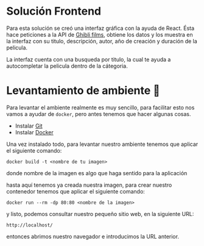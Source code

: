 # Solución Frontend

Para esta solución se creó una interfaz gráfica con la ayuda de React.
Ésta hace peticiones a la API de [Ghibli films](https://ghibliapi.herokuapp.com/#section/Studio-Ghibli-API "Ghibli films"), obtiene los datos y los muestra en la interfaz con su titulo, descripción, autor, año de creación y duración de la pelicula.

La interfaz cuenta con una busqueda por titulo, la cual te ayuda a autocompletar la pelicula dentro de la cátegoria.

# Levantamiento de ambiente 🚀

Para levantar el ambiente realmente es muy sencillo, para facilitar esto nos vamos a ayudar de `docker`, pero antes tenemos que hacer algunas cosas.

- Instalar [Git](https://git-scm.com/downloads "instalar Git")
- Instalar [Docker](https://docs.docker.com/get-docker/ "instalar Docker")

Una vez instalado todo, para levantar nuestro ambiente tenemos que aplicar el siguiente comando:

``docker build -t <nombre de tu imagen>``

donde nombre de la imagen es algo que haga sentido para la aplicación

hasta aquí tenemos ya creada nuestra imagen, para crear nuestro contenedor tenemos que aplicar el siguiente comando:

``docker run --rm -dp 80:80 <nombre de la imagen>``

y listo, podemos consultar nuestro pequeño sitio web, en la siguiente URL:

``http://localhost/``

entonces abrimos nuestro navegador e introducimos la URL anterior.

